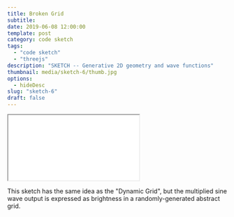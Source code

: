 ```yaml
---
title: Broken Grid
subtitle:
date: 2019-06-08 12:00:00
template: post
category: code sketch
tags:
  - "code sketch"
  - "threejs"
description: "SKETCH -- Generative 2D geometry and wave functions"
thumbnail: media/sketch-6/thumb.jpg
options:
  - hideDesc
slug: "sketch-6"
draft: false
---
```


<div className="threejs-viz-container">
  <iframe id="sketch-6"
      className="resp-iframe"
      title="sketch-6"
      src="/visualizations/viz-broken-grid"
      scrolling="no">
  </iframe>
</div>

This sketch has the same idea as the "Dynamic Grid", but the multiplied sine wave output is expressed as brightness in a randomly-generated abstract grid.
